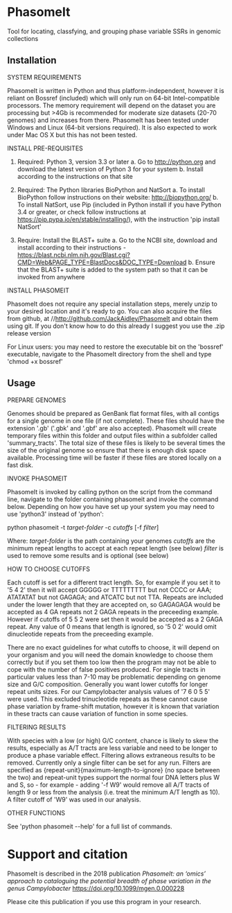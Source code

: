 # PhasomeIt
Tool for locating, classfying, and grouping phase variable SSRs in genomic collections

Installation
------------

SYSTEM REQUIREMENTS

PhasomeIt is written in Python and thus platform-independent, however it is reliant on Bossref (included) which will only run on 64-bit Intel-compatible processors. The memory requirement will depend on the dataset you are processing but >4Gb is recommended for moderate size datasets (20-70 genomes) and increases from there. PhasomeIt has been tested under Windows and Linux (64-bit versions required). It is also expected to work under Mac OS X but this has not been tested.

INSTALL PRE-REQUISITES

1. Required: Python 3, version 3.3 or later
	a. Go to http://python.org and download the latest version of Python 3 for your system
	b. Install according to the instructions on that site

2. Required: The Python libraries BioPython and NatSort
	a. To install BioPython follow instructions on their website: http://biopython.org/
	b. To install NatSort, use Pip (included in Python install if you have Python 3.4 or greater, or check follow instructions at https://pip.pypa.io/en/stable/installing/), with the instruction 'pip install NatSort'

3. Require: Install the BLAST+ suite
	a. Go to the NCBI site, download and install according to their instructions - https://blast.ncbi.nlm.nih.gov/Blast.cgi?CMD=Web&PAGE_TYPE=BlastDocs&DOC_TYPE=Download
	b. Ensure that the BLAST+ suite is added to the system path so that it can be invoked from anywhere

INSTALL PHASOMEIT

PhasomeIt does not require any special installation steps, merely unzip to your desired location and it's ready to go. You can also acquire the files from github, at //http://github.com/JackAidley/PhasomeIt and obtain them using git. If you don't know how to do this already I suggest you use the .zip release version

For Linux users: you may need to restore the executable bit on the 'bossref' executable, navigate to the PhasomeIt directory from the shell and type 'chmod +x bossref'

Usage
-----

PREPARE GENOMES

Genomes should be prepared as GenBank flat format files, with all contigs for a single genome in one file (if not complete). These files should have the extension '.gb' ('.gbk' and '.gbf' are also accepted). PhasomeIt will create temporary files within this folder and output files within a subfolder called 'summary_tracts'. The total size of these files is likely to be several times the size of the original genome so ensure that there is enough disk space available. Processing time will be faster if these files are stored locally on a fast disk.

INVOKE PHASOMEIT

PhasomeIt is invoked by calling python on the script from the command line, navigate to the folder containing phasomeit and invoke the command below. Depending on how you have set up your system you may need to use 'python3' instead of 'python':

python phasomeit -t *target-folder* -c *cutoffs* [-f *filter*]

Where: *target-folder* is the path containing your genomes
       *cutoffs* are the minimum repeat lengths to accept at each repeat length (see below)
       *filter* is used to remove some results and is optional (see below)

HOW TO CHOOSE CUTOFFS

Each cutoff is set for a different tract length. So, for example if you set it to '5 4 2' then it will accept GGGGG or TTTTTTTTT but not CCCC or AAA; ATATATAT but not GAGAGA; and ATCATC but not TTA. Repeats are included under the lower length that they are accepted on, so GAGAGAGA would be accepted as 4 GA repeats not 2 GAGA repeats in the preceeding example. However if cutoffs of 5 5 2 were set then it would be accepted as a 2 GAGA repeat. Any value of 0 means that length is ignored, so '5 0 2' would omit dinucleotide repeats from the preceeding example.

There are no exact guidelines for what cutoffs to choose, it will depend on your organism and you will need the domain knowledge to choose them correctly but if you set them too low then the program may not be able to cope with the number of false positives produced. For single tracts in particular values less than 7-10 may be problematic depending on genome size and G/C composition. Generally you want lower cutoffs for longer repeat units sizes. For our Campylobacter analysis values of '7 6 0 5 5' were used. This excluded trinucleotide repeats as these cannot cause phase variation by frame-shift mutation, however it is known that variation in these tracts can cause variation of function in some species.

FILTERING RESULTS

With species with a low (or high) G/C content, chance is likely to skew the results, especially as A/T tracts are less variable and need to be longer to produce a phase variable effect. Filtering allows extraneous results to be removed. Currently only a single filter can be set for any run. Filters are specified as {repeat-unit}{maximum-length-to-ignore} (no space between the two) and repeat-unit types support the normal four DNA letters plus W and S, so - for example - adding '-f W9' would remove all A/T tracts of length 9 or less from the analysis (i.e. treat the minimum A/T length as 10). A filter cutoff of 'W9' was used in our analysis.

OTHER FUNCTIONS

See 'python phasomeit --help' for a full list of commands.

# Support and citation

PhasomeIt is described in the 2018 publication _PhasomeIt: an ‘omics’ approach to cataloguing the potential breadth of phase variation in the genus Campylobacter_  https://doi.org/10.1099/mgen.0.000228

Please cite this publication if you use this program in your research.
